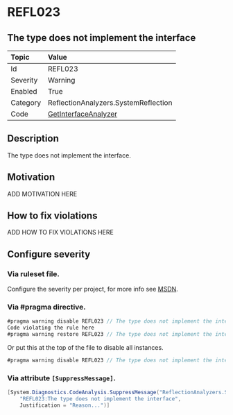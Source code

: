 # REFL023
## The type does not implement the interface

| Topic    | Value
| :--      | :--
| Id       | REFL023
| Severity | Warning
| Enabled  | True
| Category | ReflectionAnalyzers.SystemReflection
| Code     | [GetInterfaceAnalyzer](https://github.com/DotNetAnalyzers/ReflectionAnalyzers/blob/master/ReflectionAnalyzers/NodeAnalzers/GetInterfaceAnalyzer.cs)

## Description

The type does not implement the interface.

## Motivation

ADD MOTIVATION HERE

## How to fix violations

ADD HOW TO FIX VIOLATIONS HERE

<!-- start generated config severity -->
## Configure severity

### Via ruleset file.

Configure the severity per project, for more info see [MSDN](https://msdn.microsoft.com/en-us/library/dd264949.aspx).

### Via #pragma directive.
```C#
#pragma warning disable REFL023 // The type does not implement the interface
Code violating the rule here
#pragma warning restore REFL023 // The type does not implement the interface
```

Or put this at the top of the file to disable all instances.
```C#
#pragma warning disable REFL023 // The type does not implement the interface
```

### Via attribute `[SuppressMessage]`.

```C#
[System.Diagnostics.CodeAnalysis.SuppressMessage("ReflectionAnalyzers.SystemReflection", 
    "REFL023:The type does not implement the interface", 
    Justification = "Reason...")]
```
<!-- end generated config severity -->